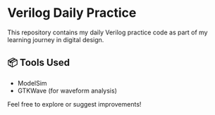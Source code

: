 # Verilog Daily Practice

This repository contains my daily Verilog practice code as part of my learning journey in digital design.

## 📦 Tools Used

- ModelSim 
- GTKWave (for waveform analysis)

Feel free to explore or suggest improvements!
